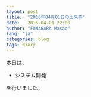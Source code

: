 ```yaml
---
layout: post
title:  "2016年04月01日の出来事"
date:   2016-04-01 22:00
author: "FUNABARA Masao"
lang: "ja"
categories: blog
tags: diary
---
```


本日は、

* システム開発

を行いました。
